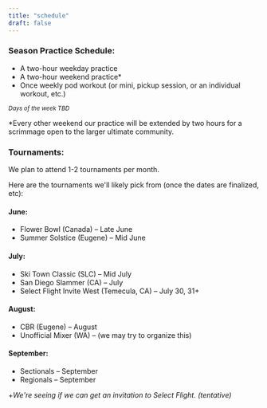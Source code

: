 ```yaml
---
title: "schedule"
draft: false
---
```


### Season Practice Schedule:
- A two-hour weekday practice
- A two-hour weekend practice\*
- Once weekly pod workout (or mini, pickup session, or an individual workout, etc.)

<sup>_Days of the week TBD_</sup>

\*Every other weekend our practice will be extended by two hours for a scrimmage open to the larger ultimate community.

### Tournaments:

We plan to attend 1-2 tournaments per month.

Here are the tournaments we'll likely pick from (once the dates are finalized, etc):

#### June:
- Flower Bowl (Canada) – Late June
- Summer Solstice (Eugene) – Mid June

#### July:
- Ski Town Classic  (SLC) – Mid July 
- San Diego Slammer (CA) – July
- Select Flight Invite West (Temecula, CA) – July 30, 31+

#### August:
- CBR (Eugene) – August
- Unofficial Mixer (WA) – (we may try to organize this)

#### September:
- Sectionals – September
- Regionals – September

+_We're seeing if we can get an invitation to Select Flight. (tentative)_


